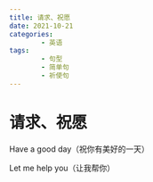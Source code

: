 ```yaml
---
title: 请求、祝愿
date: 2021-10-21
categories:
        - 英语
tags:
        - 句型
        - 简单句
        - 祈使句
---
```


# 请求、祝愿

Have a good day（祝你有美好的一天）

Let me help you（让我帮你）
